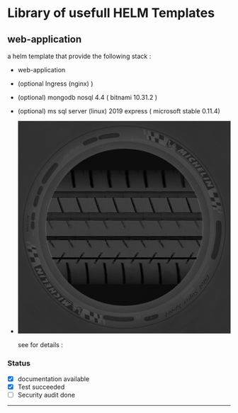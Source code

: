 # Library of usefull HELM Templates

## web-application

a helm template that provide the following stack :

* web-application
* (optional Ingress (nginx) )
* (optional) mongodb nosql 4.4 ( bitnami 10.31.2 )
* (optional) ms sql server (linux) 2019 express ( microsoft stable 0.11.4)
* ![](web-application/documents/overview.png)
  
  see for details :

### Status

* [x] documentation available
* [x] Test succeeded
* [ ] Security audit done

---

